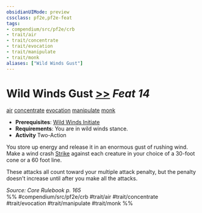 ```yaml
---
obsidianUIMode: preview
cssclass: pf2e,pf2e-feat
tags:
- compendium/src/pf2e/crb
- trait/air
- trait/concentrate
- trait/evocation
- trait/manipulate
- trait/monk
aliases: ["Wild Winds Gust"]
---
```

# Wild Winds Gust  [>>](/rules/core-rulebook/chapter-9-playing-the-game.md#Actions "Two-Action") *Feat 14*  
[air](/rules/traits/air.md)  [concentrate](/rules/traits/concentrate.md)  [evocation](/rules/traits/evocation.md)  [manipulate](/rules/traits/manipulate.md)  [monk](/rules/traits/monk.md)  

- **Prerequisites**: [Wild Winds Initiate](/compendium/feats/wild-winds-initiate.md)
- **Requirements**: You are in wild winds stance.
- **Activity** Two-Action

You store up energy and release it in an enormous gust of rushing wind. Make a wind crash [Strike](/rules/actions/strike.md) against each creature in your choice of a 30-foot cone or a 60 foot line.

These attacks all count toward your multiple attack penalty, but the penalty doesn't increase until after you make all the attacks.

*Source: Core Rulebook p. 165*  
%% #compendium/src/pf2e/crb #trait/air #trait/concentrate #trait/evocation #trait/manipulate #trait/monk %%